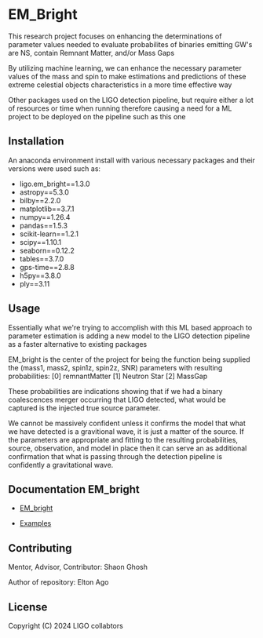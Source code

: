 # EM_Bright

This research project focuses on enhancing the determinations of parameter values needed to evaluate probabilites of binaries emitting GW's are NS, contain Remnant Matter, and/or Mass Gaps

By utilizing machine learning, we can enhance the necessary parameter values of the mass and spin to make estimations and predictions of these extreme celestial objects characteristics in a more time effective way

Other packages used on the LIGO detection pipeline, but require either a lot of resources or time when running therefore causing a need for a ML project to be deployed on the pipeline such as this one

## Installation

An anaconda environment install with various necessary packages and their versions were used such as:

- ligo.em_bright==1.3.0
- astropy==5.3.0
- bilby==2.2.0
- matplotlib==3.7.1
- numpy==1.26.4
- pandas==1.5.3
- scikit-learn==1.2.1
- scipy==1.10.1
- seaborn==0.12.2
- tables==3.7.0
- gps-time==2.8.8
- h5py==3.8.0
- ply==3.11

## Usage

Essentially what we're trying to accomplish with this ML based approach to parameter estimation is adding a new model to the LIGO detection pipeline as a faster alternative to existing packages

EM_bright is the center of the project for being the function being supplied the (mass1, mass2, spin1z, spin2z, SNR) parameters with resulting probabilities: [0] remnantMatter [1] Neutron Star [2] MassGap

These probabilities are indications showing that if we had a binary coalescences merger occurring that LIGO detected, what would be captured is the injected true source parameter.

We cannot be massively confident unless it confirms the model that what we have detected is a gravitional wave, it is just a matter of the source. If the parameters are appropriate and fitting to the resulting probabilities, source, observation, and model in place then it can serve an as additional confirmation that what is passing through the detection pipeline is confidently a gravitational wave.

## Documentation EM_bright

- [EM_bright](https://pypi.org/project/ligo.em-bright/)
  
- [Examples](https://lscsoft.docs.ligo.org/p-astro/em_bright.html)

## Contributing

Mentor, Advisor, Contributor: Shaon Ghosh

Author of repository: Elton Ago

## License

Copyright (C) 2024 LIGO collabtors 

